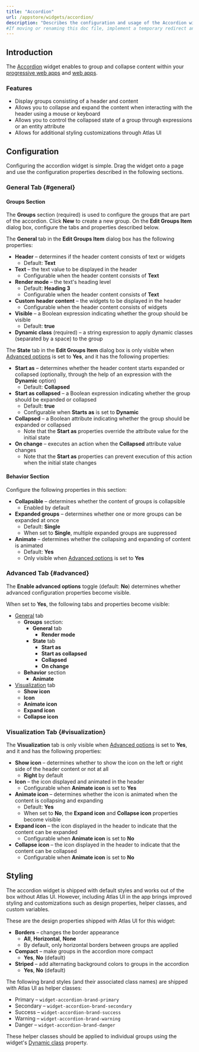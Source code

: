 ```yaml
---
title: "Accordion"
url: /appstore/widgets/accordion/
description: "Describes the configuration and usage of the Accordion widget, which is available in the Mendix Marketplace."
#If moving or renaming this doc file, implement a temporary redirect and let the respective team know they should update the URL in the product. See Mapping to Products for more details.
---
```


## Introduction

The [Accordion](https://marketplace.mendix.com/link/component/117895) widget enables to group and collapse content within your [progressive web apps](/refguide/progressive-web-app/) and [web apps](https://www.mendix.com/evaluation-guide/app-capabilities/web-apps/).

### Features

* Display groups consisting of a header and content
* Allows you to collapse and expand the content when interacting with the header using a mouse or keyboard
* Allows you to control the collapsed state of a group through expressions or an entity attribute
* Allows for additional styling customizations through Atlas UI

## Configuration

Configuring the accordion widget is simple. Drag the widget onto a page and use the configuration properties described in the following sections.

### General Tab {#general}

#### Groups Section

The **Groups** section (required) is used to configure the groups that are part of the accordion. Click **New** to create a new group. On the **Edit Groups Item** dialog box, configure the tabs and properties described below.

The **General** tab in the **Edit Groups Item** dialog box has the following properties:

* **Header** – determines if the header content consists of text or widgets
    * Default: **Text**
* **Text** – the text value to be displayed in the header
    * Configurable when the header content consists of **Text**
* **Render mode** – the text's heading level
    * Default: **Heading 3**
    * Configurable when the header content consists of **Text**
* **Custom header content** – the widgets to be displayed in the header
    * Configurable when the header content consists of widgets
* **Visible** – a Boolean expression indicating whether the group should be visible
    * Default: **true**
* **Dynamic class** (required) – a string expression to apply dynamic classes (separated by a space) to the group

The **State** tab in the **Edit Groups Item** dialog box is only visible when [Advanced options](#advanced) is set to **Yes**, and it has the following properties:

* **Start as** – determines whether the header content starts expanded or collapsed (optionally, through the help of an expression with the **Dynamic** option)
    * Default: **Collapsed**
* **Start as collapsed** – a Boolean expression indicating whether the group should be expanded or collapsed
    * Default: **true**
    * Configurable when **Starts as** is set to **Dynamic**
* **Collapsed** – a Boolean attribute indicating whether the group should be expanded or collapsed 
    * Note that the **Start as** properties override the attribute value for the initial state
* **On change** – executes an action when the **Collapsed** attribute value changes
    * Note that the **Start as** properties can prevent execution of this action when the initial state changes

#### Behavior Section

Configure the following properties in this section:

* **Collapsible** – determines whether the content of groups is collapsible
    * Enabled by default
* **Expanded groups** – determines whether one or more groups can be expanded at once
    * Default: **Single**
    * When set to **Single**, multiple expanded groups are suppressed
* **Animate** – determines whether the collapsing and expanding of content is animated
    * Default: **Yes**
    * Only visible when [Advanced options](#advanced) is set to **Yes**

### Advanced Tab {#advanced}

The **Enable advanced options** toggle (default: **No**) determines whether advanced configuration properties become visible. 

When set to **Yes**, the following tabs and properties become visible:

* [General](#general) tab 
    * **Groups** section:
        * **General** tab
            * **Render mode**
        * **State** tab 
            * **Start as**
            * **Start as collapsed**
            * **Collapsed**
            * **On change**
    * **Behavior** section
        * **Animate**
* [Visualization](#visualization) tab
    * **Show icon**
    * **Icon** 
    * **Animate icon**
    * **Expand icon**
    * **Collapse icon**

### Visualization Tab {#visualization}

The **Visualization** tab is only visible when [Advanced options](#advanced) is set to **Yes**, and it and has the following properties:

* **Show icon** – determines whether to show the icon on the left or right side of the header content or not at all
    * **Right** by default
* **Icon** – the icon displayed and animated in the header
    * Configurable when **Animate icon** is set to **Yes** 
* **Animate icon** – determines whether the icon is animated when the content is collapsing and expanding
    * Default: **Yes**
    * When set to **No**, the **Expand icon** and **Collapse icon** properties become visible
* **Expand icon** – the icon displayed in the header to indicate that the content can be expanded
    * Configurable when **Animate icon** is set to **No**
* **Collapse icon** – the icon displayed in the header to indicate that the content can be collapsed
    * Configurable when **Animate icon** is set to **No**

## Styling

The accordion widget is shipped with default styles and works out of the box without Atlas UI. However, including Atlas UI in the app brings improved styling and customizations such as design properties, helper classes, and custom variables.

These are the design properties shipped with Atlas UI for this widget:

* **Borders** – changes the border appearance 
    * **All**, **Horizontal**, **None**
    * By default, only horizontal borders between groups are applied
* **Compact** – make groups in the accordion more compact
    * **Yes**, **No** (default)
* **Striped** – add alternating background colors to groups in the accordion
    * **Yes**, **No** (default)

The following brand styles (and their associated class names) are shipped with Atlas UI as helper classes:

* Primary – `widget-accordion-brand-primary`
* Secondary – `widget-accordion-brand-secondary`
* Success – `widget-accordion-brand-success`
* Warning – `widget-accordion-brand-warning`
* Danger – `widget-accordion-brand-danger`

These helper classes should be applied to individual groups using the widget's [Dynamic class](#general) property.
